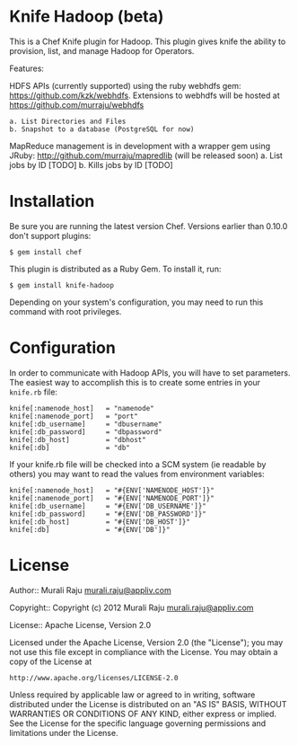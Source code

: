 Knife Hadoop (beta)
===============

This is a Chef Knife plugin for Hadoop. This plugin gives knife the ability to provision, list, and manage Hadoop for Operators. 

Features:

HDFS APIs (currently supported) using the ruby webhdfs gem: https://github.com/kzk/webhdfs. Extensions to webhdfs will be hosted at 
https://github.com/murraju/webhdfs
	
	a. List Directories and Files
	b. Snapshot to a database (PostgreSQL for now)

MapReduce management is in development with a wrapper gem using JRuby: http://github.com/murraju/mapredlib (will be released soon)
	a. List jobs by ID [TODO]
	b. Kills jobs by ID [TODO]

# Installation #

Be sure you are running the latest version Chef. Versions earlier than 0.10.0 don't support plugins:

    $ gem install chef

This plugin is distributed as a Ruby Gem. To install it, run:

    $ gem install knife-hadoop

Depending on your system's configuration, you may need to run this command with root privileges.

# Configuration #

In order to communicate with Hadoop APIs, you will have to set parameters. The easiest way to accomplish this is to create some entries in your `knife.rb` file:

	knife[:namenode_host]   = "namenode"
	knife[:namenode_port]   = "port"
	knife[:db_username] 	= "dbusername"
	knife[:db_password] 	= "dbpassword"
	knife[:db_host] 		= "dbhost"
	knife[:db] 				= "db"

If your knife.rb file will be checked into a SCM system (ie readable by others) you may want to read the values from environment variables:

	knife[:namenode_host]   = "#{ENV['NAMENODE_HOST']}"
	knife[:namenode_port]   = "#{ENV['NAMENODE_PORT']}"
	knife[:db_username] 	= "#{ENV['DB_USERNAME']}"
	knife[:db_password] 	= "#{ENV['DB_PASSWORD']}"
	knife[:db_host] 		= "#{ENV['DB_HOST']}"
	knife[:db] 				= "#{ENV['DB']}"



# License #

Author:: Murali Raju <murali.raju@appliv.com>

Copyright:: Copyright (c) 2012 Murali Raju <murali.raju@appliv.com>

License:: Apache License, Version 2.0

Licensed under the Apache License, Version 2.0 (the "License");
you may not use this file except in compliance with the License.
You may obtain a copy of the License at

    http://www.apache.org/licenses/LICENSE-2.0

Unless required by applicable law or agreed to in writing, software
distributed under the License is distributed on an "AS IS" BASIS,
WITHOUT WARRANTIES OR CONDITIONS OF ANY KIND, either express or implied.
See the License for the specific language governing permissions and
limitations under the License.
